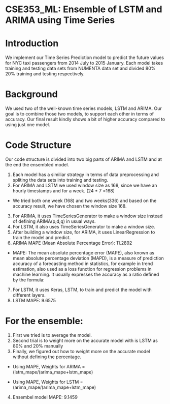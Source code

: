 # CSE353_ML: Ensemble of LSTM and ARIMA using Time Series

# Introduction
We implement our Time Series Prediction model to predict the future values for NYC taxi passengers from 2014 July to 2015 January. Each model takes training and testing data sets from NUMENTA data set and divided 80% 20% training and testing respectively.

# Background
We used two of the well-known time series models, LSTM and ARIMA. Our goal is to combine those two models, to support each other in terms of accuracy. Our final result kindly shows a bit of higher accuracy compared to using just one model. 

# Code Structure
Our code structure is divided into two big parts of ARIMA and LSTM and at the end the ensembled model. 
1) Each model has a similiar strategy in terms of data preprocessing and spliting the data sets into training and testing.
2) For ARIMA and LSTM we used window size as 168, since we have an hourly timestamps and for a week. (24 * 7 =168)
  - We tried both one week (168) and two weeks(336) and based on the accuracy result, we have chosen the window size 168.
3) For ARIMA, it uses TimeSeriesGenerator to make a window size instead of defining ARIMA(p,d,q) in usual ways.
4) For LSTM, it also uses TimeSeriesGenerator to make a window size.
5) After building a window size, for ARIMA, it uses LinearRegression to train the model and predict.
6) ARIMA MAPE (Mean Absolute Percentage Error): 11.2892
- MAPE: The mean absolute percentage error (MAPE), also known as mean absolute percentage deviation (MAPD), is a measure of prediction accuracy of a forecasting method in statistics, for example in trend estimation, also used as a loss function for regression problems in machine learning. It usually expresses the accuracy as a ratio defined by the formula:


7) For LSTM, it uses Keras, LSTM, to train and predict the model with different layers.
8) LSTM MAPE: 9.6575

# For the ensemble: 
1) First we tried is to average the model.
2) Second trial is to weight more on the accurate model with is LSTM as 80% and 20% manually
3) Finally, we figured out how to weight more on the accurate model without defining the percentage.

- Using MAPE, Weights for ARIMA = (lstm_mape/(arima_mape+lstm_mape)

- Using MAPE, Weights for LSTM = (arima_mape/(arima_mape+lstm_mape)
4) Ensembel model MAPE: 9.1459
